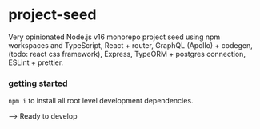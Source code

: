 # project-seed

Very opinionated Node.js v16 monorepo project seed using npm workspaces and TypeScript, React + router, GraphQL (Apollo) + codegen, (todo: react css framework), Express, TypeORM + postgres connection, ESLint + prettier.

### getting started

`npm i` to install all root level development dependencies.

--> Ready to develop
